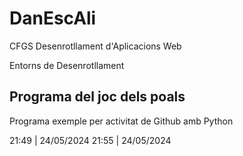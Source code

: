 # DanEscAli

CFGS Desenrotllament d'Aplicacions Web

Entorns de Desenrotllament

## Programa del joc dels poals

Programa exemple per activitat de Github amb Python

21:49 | 24/05/2024 
21:55 | 24/05/2024
